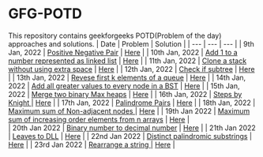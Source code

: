 # GFG-POTD
This repository contains geekforgeeks POTD(Problem of the day) approaches and solutions.
| Date | Problem | Solution |
| --- | --- | --- |
| 9th Jan, 2022 | [Positive Negative Pair](https://practice.geeksforgeeks.org/problems/positive-negative-pair5209/1) | [Here](Positive%20Negative%20Pair%20(9th%20January%202022)) |
| 10th Jan, 2022 | [Add 1 to a number represented as linked list](https://practice.geeksforgeeks.org/problems/add-1-to-a-number-represented-as-linked-list/1) |  [Here](Add%201%20to%20a%20number%20represented%20as%20linked%20list%20(10th%20January%202022)) |
| 11th Jan, 2022 | [Clone a stack without using extra space](https://practice.geeksforgeeks.org/problems/clone-a-stack-without-usinig-extra-space/1) | [Here](Clone%20a%20stack%20without%20usinig%20extra%20space%20(11th%20Jan%202022)) |
| 12th Jan, 2022 | [Check if subtree](https://practice.geeksforgeeks.org/problems/check-if-subtree/1) | [Here](Check%20if%20subtree%20(12th%20Jan%202022)) |
| 13th Jan, 2022 | [Revese first k elements of a queue](https://practice.geeksforgeeks.org/problems/reverse-first-k-elements-of-queue/1) | [Here](Reverse%20First%20K%20elements%20of%20Queue%20(13th%20Jan%202022)) |
| 14th Jan, 2022 | [Add all greater values to every node in a BST](https://practice.geeksforgeeks.org/problems/add-all-greater-values-to-every-node-in-a-bst/1) | [Here](Add%20all%20greater%20values%20to%20every%20node%20in%20a%20BST%20(14th%20Jan%202022)) |
| 15th Jan, 2022 | [Merge two binary Max heaps](https://practice.geeksforgeeks.org/problems/merge-two-binary-max-heap0144/1) | [Here](Merge%20two%20binary%20Max%20heaps(15th%20Jan%202022)) |
| 16th Jan, 2022 | [Steps by Knight ](https://practice.geeksforgeeks.org/problems/steps-by-knight5927/1) | [Here](Steps%20by%20Knight%20(16th%20Jan%202022)) |
| 17th Jan, 2022 | [Palindrome Pairs](https://practice.geeksforgeeks.org/problems/palindrome-pairs/1) | [Here](Palindrome%20Pairs%20(17th%20Jan%202022)) |
| 18th Jan, 2022 | [Maximum sum of Non-adjacent nodes ](https://practice.geeksforgeeks.org/problems/maximum-sum-of-non-adjacent-nodes/1) | [Here](Maximum%20sum%20of%20Non-adjacent%20nodes(18th%20Jan%202022)) |
| 19th Jan 2022 | [Maximum sum of increasing order elements from n arrays](https://practice.geeksforgeeks.org/problems/maximum-sum-of-increasing-order-elements-from-n-arrays4848/1) | [Here](Maximum%20sum%20of%20increasing%20order%20elements%20from%20n%20arrays(19th%20Jan%202022)) |  
| 20th Jan 2022 | [Binary number to decimal number](https://practice.geeksforgeeks.org/problems/binary-number-to-decimal-number3525/1) | [Here](Binary%20number%20to%20decimal%20number%20(20th%20Jan%202022)) |
| 21th Jan 2022 | [Leaves to DLL](https://practice.geeksforgeeks.org/problems/leaves-to-dll/1) | [Here](Leaves%20to%20DLL%20(21th%20Jan%202022)) |
| 22nd Jan 2022 | [Distinct palindromic substrings](https://practice.geeksforgeeks.org/problems/distinct-palindromic-substrings5141/1) | [Here](Distinct%20palindromic%20substrings(22nd%20Jan%202022)) |
| 23rd Jan 2022 | [Rearrange a string ](https://practice.geeksforgeeks.org/problems/rearrange-a-string4100/1) | [Here](Rearrange%20a%20string%20(23rd%20Jan%202022)) |
